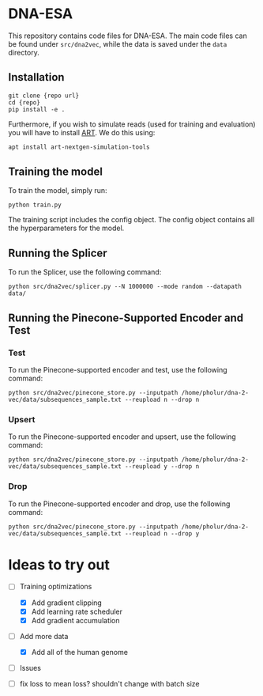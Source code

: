 # DNA-ESA

This repository contains code files for DNA-ESA. The main code files can be found under `src/dna2vec`, while the data is saved under the `data` directory.

## Installation

```
git clone {repo url}
cd {repo}
pip install -e .
```

Furthermore, if you wish to simulate reads (used for training and evaluation) you will have to install [ART](https://www.niehs.nih.gov/research/resources/software/biostatistics/art/index.cfm). We do this using: 

```bash
apt install art-nextgen-simulation-tools
```


## Training the model

To train the model, simply run:

```
python train.py
```

The training script includes the config object. The config object contains all the hyperparameters for the model.

## Running the Splicer

To run the Splicer, use the following command:

```
python src/dna2vec/splicer.py --N 1000000 --mode random --datapath data/
```

## Running the Pinecone-Supported Encoder and Test

### Test

To run the Pinecone-supported encoder and test, use the following command:

```
python src/dna2vec/pinecone_store.py --inputpath /home/pholur/dna-2-vec/data/subsequences_sample.txt --reupload n --drop n
```

### Upsert

To run the Pinecone-supported encoder and upsert, use the following command:

```
python src/dna2vec/pinecone_store.py --inputpath /home/pholur/dna-2-vec/data/subsequences_sample.txt --reupload y --drop n
```

### Drop

To run the Pinecone-supported encoder and drop, use the following command:

```
python src/dna2vec/pinecone_store.py --inputpath /home/pholur/dna-2-vec/data/subsequences_sample.txt --reupload n --drop y
```

# Ideas to try out


- [ ] Training optimizations
    - [x] Add gradient clipping
    - [x] Add learning rate scheduler
    - [x] Add gradient accumulation
- [ ] Add more data
    - [x] Add all of the human genome
- [ ] Issues

- [ ] fix loss to mean loss? shouldn't change with batch size
